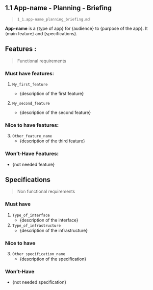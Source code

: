 ## 1.1 App-name - Planning - Briefing

> `1_1.app-name_planning_briefing.md`

**App-name** is a {type of app} for {audience} to {purpose of the app}. It {main feature} and {specifications}.

## Features :

> Functional requirements

### Must have features: 

1. `My_first_feature`
    - {description of the first feature}

2. `My_second_feature`
    - {description of the second feature}

### Nice to have features:

3. `Other_feature_name`
    - {description of the third feature}

### Won’t-Have Features:

- {not needed feature}

## Specifications

> Non functional requirements

### Must have

1. `Type_of_interface`
    - {description of the interface}
2. `Type_of_infrastructure`
    - {description of the infrastructure}

### Nice to have

3. `Other_specification_name`
    - {description of the specification}

### Won’t-Have

- {not needed specification}


